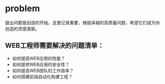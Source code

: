 # problem
提出问题是创造的开始，这里记录重要，铸就卓越的高质量问题，希望它们成为你创造的灵感源泉。

## WEB工程师需要解决的问题清单：
* 如何提高WEB应用的性能？
* 如何提供WEB应用的安全性？
* 如何提高WEB团队的工作效率？
* 如何搭建前端自动化构建工程？
